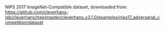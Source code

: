 NIPS 2017 ImageNet-Compatible dataset, downloaded from: https://github.com/cleverhans-lab/cleverhans/tree/master/cleverhans_v3.1.0/examples/nips17_adversarial_competition/dataset
